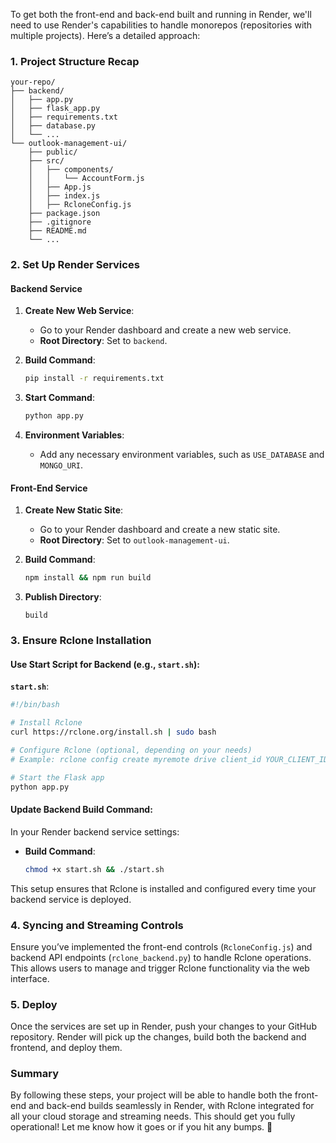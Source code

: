 To get both the front-end and back-end built and running in Render, we'll need to use Render's capabilities to handle monorepos (repositories with multiple projects). Here’s a detailed approach:

### 1. Project Structure Recap
```
your-repo/
├── backend/
│   ├── app.py
│   ├── flask_app.py
│   ├── requirements.txt
│   ├── database.py
│   └── ...
└── outlook-management-ui/
    ├── public/
    ├── src/
    │   ├── components/
    │   │   └── AccountForm.js
    │   ├── App.js
    │   ├── index.js
    │   ├── RcloneConfig.js
    ├── package.json
    ├── .gitignore
    ├── README.md
    └── ...
```

### 2. Set Up Render Services

#### Backend Service

1. **Create New Web Service**:
   - Go to your Render dashboard and create a new web service.
   - **Root Directory**: Set to `backend`.

2. **Build Command**:
   ```bash
   pip install -r requirements.txt
   ```

3. **Start Command**:
   ```bash
   python app.py
   ```

4. **Environment Variables**:
   - Add any necessary environment variables, such as `USE_DATABASE` and `MONGO_URI`.

#### Front-End Service

1. **Create New Static Site**:
   - Go to your Render dashboard and create a new static site.
   - **Root Directory**: Set to `outlook-management-ui`.

2. **Build Command**:
   ```bash
   npm install && npm run build
   ```

3. **Publish Directory**:
   ```plaintext
   build
   ```

### 3. Ensure Rclone Installation

#### Use Start Script for Backend (e.g., `start.sh`):

**`start.sh`**:
```bash
#!/bin/bash

# Install Rclone
curl https://rclone.org/install.sh | sudo bash

# Configure Rclone (optional, depending on your needs)
# Example: rclone config create myremote drive client_id YOUR_CLIENT_ID client_secret YOUR_CLIENT_SECRET

# Start the Flask app
python app.py
```

#### Update Backend Build Command:

In your Render backend service settings:
- **Build Command**:
  ```bash
  chmod +x start.sh && ./start.sh
  ```

This setup ensures that Rclone is installed and configured every time your backend service is deployed.

### 4. Syncing and Streaming Controls

Ensure you’ve implemented the front-end controls (`RcloneConfig.js`) and backend API endpoints (`rclone_backend.py`) to handle Rclone operations. This allows users to manage and trigger Rclone functionality via the web interface.

### 5. Deploy

Once the services are set up in Render, push your changes to your GitHub repository. Render will pick up the changes, build both the backend and frontend, and deploy them.

### Summary

By following these steps, your project will be able to handle both the front-end and back-end builds seamlessly in Render, with Rclone integrated for all your cloud storage and streaming needs. This should get you fully operational! Let me know how it goes or if you hit any bumps. 🚀
